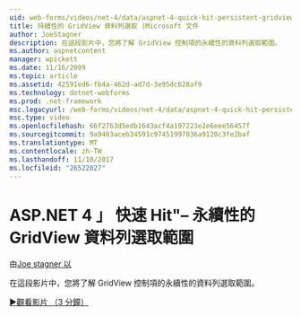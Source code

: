 ```yaml
---
uid: web-forms/videos/net-4/data/aspnet-4-quick-hit-persistent-gridview-row-selection
title: 持續性的 GridView 資料列選取 |Microsoft 文件
author: JoeStagner
description: 在這段影片中，您將了解 GridView 控制項的永續性的資料列選取範圍。
ms.author: aspnetcontent
manager: wpickett
ms.date: 11/16/2009
ms.topic: article
ms.assetid: 42591ed6-fb4a-462d-ad7d-3e95dc628af9
ms.technology: dotnet-webforms
ms.prod: .net-framework
msc.legacyurl: /web-forms/videos/net-4/data/aspnet-4-quick-hit-persistent-gridview-row-selection
msc.type: video
ms.openlocfilehash: 66f2763d5edb1643acf4a197223e2e6eee56457f
ms.sourcegitcommit: 9a9483aceb34591c97451997036a9120c3fe2baf
ms.translationtype: MT
ms.contentlocale: zh-TW
ms.lasthandoff: 11/10/2017
ms.locfileid: "26522027"
---
```

<a name="aspnet-4-quick-hit--persistent-gridview-row-selection"></a>ASP.NET 4 」 快速 Hit"– 永續性的 GridView 資料列選取範圍
====================
由[Joe stagner 以](https://github.com/JoeStagner)

在這段影片中，您將了解 GridView 控制項的永續性的資料列選取範圍。 

[&#9654;觀看影片 （3 分鐘）](https://channel9.msdn.com/Blogs/ASP-NET-Site-Videos/aspnet-4-quick-hit-persistent-gridview-row-selection)
